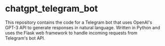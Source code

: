 # chatgpt_telegram_bot
This repository contains the code for a Telegram bot that uses OpenAI's GPT-3 API to generate responses in natural language. Written in Python and uses the Flask web framework to handle incoming requests from Telegram's bot API.
